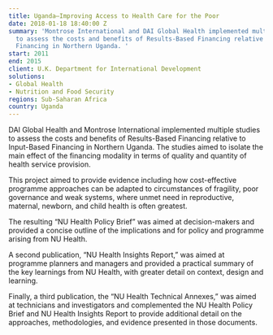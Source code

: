 ```yaml
---
title: Uganda—Improving Access to Health Care for the Poor
date: 2018-01-18 18:40:00 Z
summary: 'Montrose International and DAI Global Health implemented multiple studies
  to assess the costs and benefits of Results-Based Financing relative to Input-Based
  Financing in Northern Uganda. '
start: 2011
end: 2015
client: U.K. Department for International Development
solutions:
- Global Health
- Nutrition and Food Security
regions: Sub-Saharan Africa
country: Uganda
---
```


DAI Global Health and Montrose International implemented multiple studies to assess the costs and benefits of Results-Based Financing relative to Input-Based Financing in Northern Uganda. The studies aimed to isolate the main effect of the financing modality in terms of quality and quantity of health service provision. 

This project aimed to provide evidence including how cost-effective programme approaches can be adapted to circumstances of fragility, poor governance and weak systems, where unmet need in reproductive, maternal, newborn, and child health is often greatest.

The resulting “NU Health Policy Brief” was aimed at decision-makers and provided a concise outline of the implications and for policy and programme arising from NU Health.

A second publication, “NU Health Insights Report,” was aimed at programme planners and managers and provided a practical summary of the key learnings from NU Health, with greater detail on context, design and learning.

Finally, a third publication, the “NU Health Technical Annexes,” was aimed at technicians and investigators and complemented the NU Health Policy Brief and NU Health Insights Report to provide additional detail on the approaches, methodologies, and evidence presented in those documents.